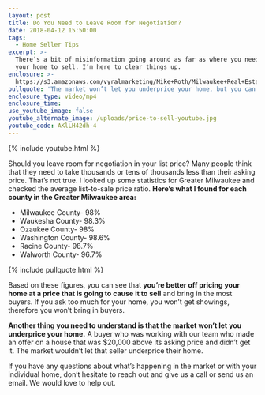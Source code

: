 ```yaml
---
layout: post
title: Do You Need to Leave Room for Negotiation?
date: 2018-04-12 15:50:00
tags:
  - Home Seller Tips
excerpt: >-
  There’s a bit of misinformation going around as far as where you need to price
  your home to sell. I’m here to clear things up.
enclosure: >-
  https://s3.amazonaws.com/vyralmarketing/Mike+Roth/Milwaukee+Real+Estate-+Do+You+Need+to+Leave+Room+for+Negotiation%253F.mp4
pullquote: 'The market won’t let you underprice your home, but you can overprice it.'
enclosure_type: video/mp4
enclosure_time:
use_youtube_image: false
youtube_alternate_image: /uploads/price-to-sell-youtube.jpg
youtube_code: AKlLH42dh-4
---
```


{% include youtube.html %}

Should you leave room for negotiation in your list price? Many people think that they need to take thousands or tens of thousands less than their asking price. That’s not true. I looked up some statistics for Greater Milwaukee and checked the average list-to-sale price ratio. **Here’s what I found for each county in the Greater Milwaukee area:**

* Milwaukee County- 98%
* Waukesha County- 98.3%
* Ozaukee County- 98%
* Washington County- 98.6%
* Racine County- 98.7%
* Walworth County- 96.7%

{% include pullquote.html %}

Based on these figures, you can see that **you’re better off pricing your home at a price that is going to cause it to sell** and bring in the most buyers. If you ask too much for your home, you won’t get showings, therefore you won’t bring in buyers.

**Another thing you need to understand is that the market won’t let you underprice your home.** A buyer who was working with our team who made an offer on a house that was $20,000 above its asking price and didn’t get it. The market wouldn’t let that seller underprice their home.

If you have any questions about what’s happening in the market or with your individual home, don’t hesitate to reach out and give us a call or send us an email. We would love to help out.<br>